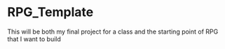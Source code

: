 # RPG_Template
This will be both my final project for a class and the starting point of RPG that I want to build
